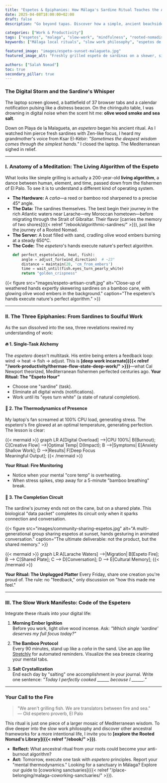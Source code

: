 ```yaml
---
title: "Espetos & Epiphanies: How Málaga's Sardine Ritual Teaches the Art of Slow Work"
date: 2025-04-08T18:00:00+02:00
draft: false
description: "Go beyond tapas. Discover how a simple, ancient beachside ritual in Málaga holds the secret to defeating burnout and mastering the art of soulful, focused work."

categories: ["Work & Productivity"]
tags: ["espetos", "malaga", "slow-work", "mindfulness", "rooted-nomadism", "culinary-wisdom", "andalusian-culture"]
keywords: ["Málaga local rituals", "slow work philosophy", "espetos de sardinas", "work-life balance", "what to do in Málaga", "chiringuitos"]

featured_image: "images/espeto-sunset-malagueta.jpg"
featured_image_alt: "Freshly grilled espeto de sardinas on a skewer, silhouetted against a vibrant Málaga sunset over the Mediterranean sea, symbolizing slow work and local rituals."

authors: ["Salah Nomad"]
toc: true
secondary_pillar: true
---
```


### The Digital Storm and the Sardine's Whisper

The laptop screen glowed, a battlefield of 37 browser tabs and a calendar notification pulsing like a distress beacon. On the chiringuito table, I was drowning in digital noise when the scent hit me: **olive wood smoke and sea salt**.

Down on Playa de la Malagueta, an *espetero* began his ancient ritual. As I watched him pierce fresh sardines with Zen-like focus, I heard my grandmother's voice from Ksar El-Kébir: *"Sometimes the deepest wisdom comes through the simplest hands."* I closed the laptop. The Mediterranean sighed in relief.

---

### I. Anatomy of a Meditation: The Living Algorithm of the Espeto

What looks like simple grilling is actually a 200-year-old **living algorithm**, a dance between human, element, and time, passed down from the fishermen of El Palo. To see it is to understand a different kind of operating system.

*   **The Hardware:** A *caña*—a reed or bamboo rod sharpened to a precise 45° angle.
*   **The Data:** The sardines themselves. The best begin their journey in the rich Atlantic waters near Larache—my Moroccan hometown—before migrating through the Strait of Gibraltar. Their flavor [carries the memory of two shores]({{< relref "/ebook/algorithmic-sardines/" >}}), just like the journey of a Rooted Nomad.
*   **The Server:** A boat filled with sand, cradling olive wood embers burning at a steady 650°C.
*   **The Code:** The *espetero*'s hands execute nature's perfect algorithm.
    ```python
    def perfect_espeto(wind, heat, fish):
        angle = adjust_for(wind_direction)  # ~23°
        distance = maintain(20, 'cm_from_embers')
        time = wait_until(fish.eyes_turn_pearly_white)
        return "golden_crispness"
    ```

{{< figure src="images/espeto-artisan-craft.jpg" alt="Close-up of weathered hands expertly skewering sardines on a bamboo cane, with glowing olive wood embers in the background." caption="The espetero's hands execute nature's perfect algorithm." >}}

---

### II. The Three Epiphanies: From Sardines to Soulful Work

As the sun dissolved into the sea, three revelations rewired my understanding of work:

#### 🔥 1. Single-Task Alchemy
The *espetero* doesn't multitask. His entire being enters a feedback loop: wind → heat → fish → adjust. This is **[deep work incarnate]({{< relref "/work-productivity/thermae-flow-state-deep-work/" >}})**—what Cal Newport theorized, Mediterranean fishermen perfected centuries ago.
**Your Ritual: The "Espeto Hour"**
- Choose one "sardine" (task).
- Eliminate all digital winds (notifications).
- Work until its "eyes turn white" (a state of natural completion).

#### 🌊 2. The Thermodynamics of Presence
My laptop's fan screamed at 100% CPU load, generating stress. The espetero's fire glowed at an optimal temperature, generating perfection. The lesson is clear:

{{< mermaid >}}
graph LR
    A[Digital Overload] -->|CPU 100%| B(Burnout);
    C[Creative Flow] -->|Optimal Temp| D(Impact);
    B -->|Symptoms| E[Anxiety <br> Shallow Work];
    D -->|Results| F[Deep Focus <br> Meaningful Output];
{{< /mermaid >}}

**Your Ritual: Fire Monitoring**
- Notice when your mental "core temp" is overheating.
- When stress spikes, step away for a 5-minute "bamboo breathing" break.

#### 🌅 3. The Completion Circuit
The sardine's journey ends not on the cane, but on a shared plate. This biological "data packet" completes its circuit only when it sparks connection and conversation.

{{< figure src="images/community-sharing-espetos.jpg" alt="A multi-generational group sharing espetos at sunset, hands gesturing in animated conversation." caption="The ultimate deliverable: not the product, but the shared memory." >}}

{{< mermaid >}}
graph LR
    A[Larache Waters] -->|Migration| B[Espeto Fire];
    B --> C[Shared Plate];
    C --> D[Conversation];
    D --> E[Cultural Memory];
{{< /mermaid >}}

**Your Ritual: The Unplugged Platter**
Every Friday, share one creation you're proud of. The rule: no "feedback," only discussion on "how this made me feel."

---

### III. The Slow Work Manifesto: Code of the Espetero

Integrate these rituals into your digital life:

1.  **Morning Ember Ignition**  
    Before you work, light olive wood incense. Ask: *"Which single 'sardine' deserves my full focus today?"*

2.  **The Bamboo Protocol**  
    Every 90 minutes, stand up like a *caña* in the sand. Use an app like [Stretchly](https://stretchly.app/) for automated reminders. Visualize the sea breeze clearing your mental tabs.

3.  **Salt Crystallization**  
    End each day by "salting" one accomplishment in your journal. Write one sentence: *"Today I perfectly cooked \_\_\_\_\_\_ because I \_\_\_\_\_\_."*

---

### Your Call to the Fire

> "We aren't grilling fish. We are translators between fire and sea."  
> — Old espetero proverb, El Palo

This ritual is just one piece of a larger mosaic of Mediterranean wisdom. To dive deeper into the slow work philosophy and discover other ancestral frameworks for a more intentional life, I invite you to **[explore the Rooted Nomad's Library]({{< relref "/ebook/" >}})**.

*   **Reflect:** What ancestral ritual from your roots could become your anti-burnout algorithm?
*   **Act:** Tomorrow, execute one task with *espetero* principles. Report your "mental thermodynamics." Looking for a sanctuary in Málaga? Explore our guide to [coworking sanctuaries]({{< relref "/place-belonging/malaga-coworking-sanctuaries/" >}}).